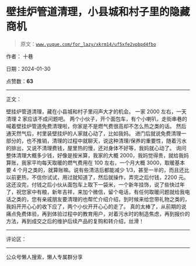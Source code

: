 # 壁挂炉管道清理，小县城和村子里的隐藏商机

> 原文：[`www.yuque.com/for_lazy/xkrm14/uf5xfe2vpbpd4fbo`](https://www.yuque.com/for_lazy/xkrm14/uf5xfe2vpbpd4fbo)

作者： 十巷

日期：2024-01-30

点赞数：**63**

* * *

正文：

壁挂炉管道清理，藏在小县城和村子里闷声大才的机会。 一家 2000 左右，一天清理 2 家应该不成问题吧。
两个小伙子，开个面包车，有个小喇叭，走街串巷的喊着壁挂炉管道免费清理啦，你家是不是燃气费很高却不怎么热之类的话。
然后通天然气后，村里装壁挂炉的人家就心动了，比如我妈。
进门后就说免费清理一部分的，也不推销，清理的过程中就聊天，说这种清理/保养的重要性，随着污水的排出，又说不清理费钱，屋里热的慢，还对身体不好等，我妈就心动了。
询问整体清理大概多少钱，好像是按米算，我家的大概 2000，我妈觉得贵，就给我妈算账，我家平均每天取暖的燃气费用在 100 左右，一个月大概 3000，取暖基本要 4 个月之类的，就算账嘛。说有些清洁后都能减少 1/3，甚至一半的，而且还比以前更热，不信你试试，用过就知道了，然后就操作，弄完之后付钱，2200 元。
这还没完，付钱之后小伙从面包车上取下一袋米，一个新年挂饰，说了些快过年了，祝您家中有粮，新年吉祥，来加个微信，留个电话，有任何取暖问题就给我电话之类的，您有亲戚朋友要清理的也帮忙介绍介绍，到时候来给您带礼物之类的，我妈开开心心的收下应了，两个小伙开开心心的走了。
真的太棒了，从前期的说痛点免费体验，再到体验过程中的教育用户，对着污水时的制造焦虑，再到报价的方法，再到成交之后的维护后续产品的复购和转介绍，丝滑！

* * *

评论区：

* * *

公众号懒人搜索，懒人专属群分享